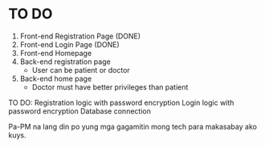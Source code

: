 # TO DO

1. Front-end Registration Page (DONE)
2. Front-end Login Page (DONE)
3. Front-end Homepage
4. Back-end registration page
   - User can be patient or doctor
5. Back-end home page
   - Doctor must have better privileges than patient

TO DO:
Registration logic with password encryption
Login logic with password encryption
Database connection

Pa-PM na lang din po yung mga gagamitin mong tech para makasabay ako kuys.
